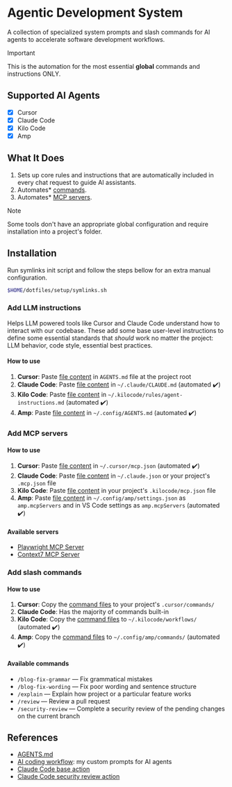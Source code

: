# Agentic Development System

A collection of specialized system prompts and slash commands for AI agents to accelerate software development workflows.

> [!IMPORTANT]
> This is the automation for the most essential **global** commands and instructions ONLY.

## Supported AI Agents

- [x] Cursor
- [x] Claude Code
- [x] Kilo Code
- [x] Amp

## What It Does

1. Sets up core rules and instructions that are automatically included in every chat request to guide AI assistants.
2. Automates\* [commands](./commands/).
3. Automates\* [MCP servers](./mcp.json).

> [!NOTE]
> Some tools don't have an appropriate global configuration and require installation into a project's folder.

## Installation

Run symlinks init script and follow the steps bellow for an extra manual configuration.

```bash
$HOME/dotfiles/setup/symlinks.sh
```

### Add LLM instructions

Helps LLM powered tools like Cursor and Claude Code understand how to interact with our codebase. These add some base user-level instructions to define some essential standards that _should_ work no matter the project: LLM behavior, code style, essential best practices.

#### How to use

1. **Cursor**: Paste [file content](./agent-instructions.md) in `AGENTS.md` file at the project root
2. **Claude Code**: Paste [file content](./agent-instructions.md) in `~/.claude/CLAUDE.md` (automated ✔️)
3. **Kilo Code**: Paste [file content](./agent-instructions.md) in `~/.kilocode/rules/agent-instructions.md` (automated ✔️)
4. **Amp**: Paste [file content](./agent-instructions.md) in `~/.config/AGENTS.md` (automated ✔️)

### Add MCP servers

#### How to use

1. **Cursor**: Paste [file content](./mcp.json) in `~/.cursor/mcp.json` (automated ✔️)
2. **Claude Code**: Paste [file content](./mcp.json) in `~/.claude.json` or your project's `.mcp.json` file
3. **Kilo Code**: Paste [file content](./mcp.json) in your project's `.kilocode/mcp.json` file
4. **Amp**: Paste [file content](./mcp.json) in `~/.config/amp/settings.json` as `amp.mcpServers` and in VS Code settings as `amp.mcpServers` (automated ✔️)

#### Available servers

- [Playwright MCP Server](https://github.com/microsoft/playwright-mcp)
- [Context7 MCP Server](https://github.com/upstash/context7)

### Add slash commands

#### How to use

1. **Cursor**: Copy the [command files](./commands/) to your project's `.cursor/commands/`
2. **Claude Code**: Has the majority of commands built-in
3. **Kilo Code**: Copy the [command files](./commands/) to `~/.kilocode/workflows/` (automated ✔️)
4. **Amp**: Copy the [command files](./commands/) to `~/.config/amp/commands/` (automated ✔️)

#### Available commands

- `/blog-fix-grammar` — Fix grammatical mistakes
- `/blog-fix-wording` — Fix poor wording and sentence structure
- `/explain` — Explain how project or a particular feature works
- `/review` — Review a pull request
- `/security-review` — Complete a security review of the pending changes on the current branch

## References

- [AGENTS.md](https://agents.md/)
- [AI coding workflow](https://github.com/nicksp/ai-coding-worflow): my custom prompts for AI agents
- [Claude Code base action](https://github.com/anthropics/claude-code-action)
- [Claude Code security review action](https://github.com/anthropics/claude-code-security-review)
